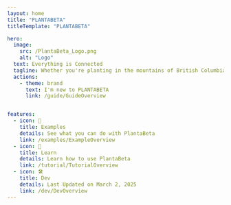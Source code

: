 ```yaml
---
layout: home 
title: "PLANTABETA"
titleTemplate: "PLANTABETA"

hero: 
  image:
    src: /PlantaBeta_Logo.png
    alt: "Logo"
  text: Everything is Connected
  tagline: Whether you're planting in the mountains of British Columbia, the wetlands of the Canadian Shield, or anywhere in between. Take advantage of this resource to develop your ability to <strong>plant faster</strong> and with <strong>greater quality</strong>.
  actions:
    - theme: brand
      text: I'm new to PLANTABETA
      link: /guide/GuideOverview


features:
  - icon: 🙌
    title: Examples
    details: See what you can do with PlantaBeta
    link: /examples/ExampleOverview
  - icon: 🤔
    title: Learn
    details: Learn how to use PlantaBeta
    link: /tutorial/TutorialOverview
  - icon: 🛠️
    title: Dev
    details: Last Updated on March 2, 2025
    link: /dev/DevOverview
---
```

